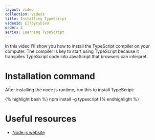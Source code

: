 ```yaml
---
layout: video
collection: videos
title: Installing TypeScript
videoId: EI73ycybieU
order: 2
series: Learning TypeScript
---
```


In this video I'll show you how to install the TypeScript compiler on your computer. The compiler is key to start using TypeScript because it transpiles TypeScript code into JavaScript that browsers can interpret.

# Installation command
After installing the node.js runtime, run this to install TypeScript:

{% highlight bash %}
npm install -g typescript
{% endhighlight %}


# Useful resources
* <a href="https://nodejs.org/en/" target="_blank">Node.js website</a>
